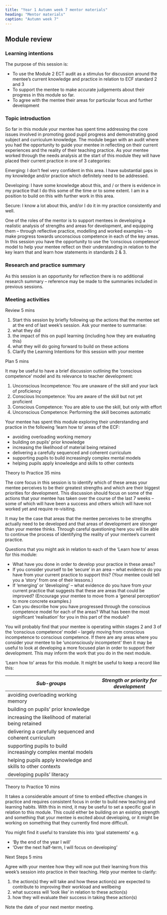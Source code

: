 ```yaml
---
title: "Year 1 Autumn week 7 mentor materials"
heading: "Mentor materials"
caption: "Autumn week 7"
---
```


## Module review

### Learning intentions

The purpose of this session is:

- To use the Module 2 ECT audit as a stimulus for discussion around the mentee’s current knowledge and practice in relation to ECF standard 2 and 3
- To support the mentee to make accurate judgements about their progress in this module so far.
- To agree with the mentee their areas for particular focus and further development

### Topic introduction

So far in this module your mentee has spent time addressing the core issues involved in promoting good pupil progress and demonstrating good subject and curriculum knowledge. The module began with an audit where you had the opportunity to guide your mentee in reflecting on their current experiences and the reality of their teaching practice. As your mentee worked through the needs analysis at the start of this module they will have placed their current practice in one of 3 categories:

Emerging: I don’t feel very confident in this area. I have substantial gaps in my knowledge and/or practice which definitely need to be addressed.

Developing: I have some knowledge about this, and / or there is evidence in my practice that I do this some of the time or to some extent. I am in a position to build on this with further work in this area.

Secure: I know a lot about this, and/or I do it in my practice consistently and well.

One of the roles of the mentor is to support mentees in developing a realistic analysis of strengths and areas for development, and equipping them – through reflective practice, modelling and worked examples – to make progress towards unconscious competence in each of the key areas. In this session you have the opportunity to use the ‘conscious competence’ model to help your mentee reflect on their understanding in relation to the key learn that and learn how statements in standards 2 & 3.

### Research and practice summary

As this session is an opportunity for reflection there is no additional research summary – reference may be made to the summaries included in previous sessions.

### Meeting activities

Review 5 mins

1. Start this session by briefly following up the actions that the mentee set at the end of last week’s session. Ask your mentee to summarise:
  1. what they did
  2. the impact of this on pupil learning (including how they are evaluating this)
  3. what they will do going forward to build on these actions
2. Clarify the Learning Intentions for this session with your mentee

Plan 5 mins

It may be useful to have a brief discussion outlining the ‘conscious competence’ model and its relevance to teacher development:

1. Unconscious Incompetence: You are unaware of the skill and your lack of proficiency
2. Conscious Incompetence: You are aware of the skill but not yet proficient
3. Conscious Competence: You are able to use the skill, but only with effort
4. Unconscious Competence: Performing the skill becomes automatic

Your mentee has spent this module exploring their understanding and practice in the following ‘learn how to’ areas of the ECF:

- avoiding overloading working memory
- building on pupils’ prior knowledge
- increasing the likelihood of material being retained
- delivering a carefully sequenced and coherent curriculum
- supporting pupils to build increasingly complex mental models
- helping pupils apply knowledge and skills to other contexts

Theory to Practice 35 mins

The core focus in this session is to identify which of these areas your mentee perceives to be their greatest strengths and which are their biggest priorities for development. This discussion should focus on some of the actions that your mentee has taken over the course of the last 7 weeks – some of which will have been a success and others which will have not worked yet and require re-visiting.

It may be the case that areas that the mentee perceives to be strengths actually need to be developed and that areas of development are stronger than your mentee thinks. Through careful questioning here you will be able to continue the process of identifying the reality of your mentee’s current practice.

Questions that you might ask in relation to each of the ‘Learn how to’ areas for this module:

- What have you done in order to develop your practice in these areas?
- If you consider yourself to be ‘secure’ in an area – what evidence do you have from your current practice to support this? (Your mentee could tell you a ‘story’ from one of their lessons.)
- If ‘emerging’ or ‘developing’ – what evidence do you have from your current practice that suggests that these are areas that could be improved? (Encourage your mentee to move from a ‘general perception’ to more concrete examples.)
- Can you describe how you have progressed through the conscious competence model for each of the areas? What has been the most significant ‘realisation’ for you in this part of the module?

You will probably find that your mentee is operating within stages 2 and 3 of the ‘conscious competence’ model – largely moving from conscious incompetence to conscious competence. If there are any areas where you consider your mentee to be ‘unconsciously incompetent’ then it may be useful to look at developing a more focused plan in order to support their development. This may inform the work that you do in the next module.

‘Learn how to’ areas for this module. It might be useful to keep a record like this:

| _Sub-groups_                                                  | _Strength or priority for development_ |
| ------------------------------------------------------------- | -------------------------------------- |
| avoiding overloading working memory                           |                                        |
| building on pupils’ prior knowledge                           |                                        |
| increasing the likelihood of material being retained          |                                        |
| delivering a carefully sequenced and coherent curriculum      |                                        |
| supporting pupils to build increasingly complex mental models |                                        |
| helping pupils apply knowledge and skills to other contexts   |                                        |
| developing pupils’ literacy                                   |                                        |

Theory to Practice 10 mins

It takes a considerable amount of time to embed effective changes in practice and requires consistent focus in order to build new teaching and learning habits. With this in mind, it may be useful to set a specific goal in relation to this module. This could either be building on an existing strength and something that your mentee is excited about developing, or it might be working on something that they currently find more difficult.

You might find it useful to translate this into ‘goal statements’ e.g.

- ‘By the end of the year I will’
- ‘Over the next half-term, I will focus on developing’

Next Steps 5 mins

Agree with your mentee how they will now put their learning from this week’s session into practice in their teaching. Help your mentee to clarify:

1. the action(s) they will take and how these action(s) are expected to contribute to improving their workload and wellbeing
2. what success will ‘look like’ in relation to these action(s)
3. how they will evaluate their success in taking these action(s)

Note the date of your next mentor meeting.
